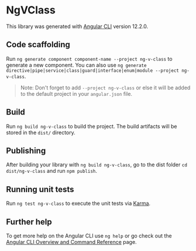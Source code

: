 # NgVClass

This library was generated with [Angular CLI](https://github.com/angular/angular-cli) version 12.2.0.

## Code scaffolding

Run `ng generate component component-name --project ng-v-class` to generate a new component. You can also use `ng generate directive|pipe|service|class|guard|interface|enum|module --project ng-v-class`.
> Note: Don't forget to add `--project ng-v-class` or else it will be added to the default project in your `angular.json` file. 

## Build

Run `ng build ng-v-class` to build the project. The build artifacts will be stored in the `dist/` directory.

## Publishing

After building your library with `ng build ng-v-class`, go to the dist folder `cd dist/ng-v-class` and run `npm publish`.

## Running unit tests

Run `ng test ng-v-class` to execute the unit tests via [Karma](https://karma-runner.github.io).

## Further help

To get more help on the Angular CLI use `ng help` or go check out the [Angular CLI Overview and Command Reference](https://angular.io/cli) page.
